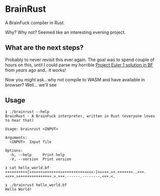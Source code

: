 # BrainRust

A BrainFuck compiler in Rust.

Why? Why not? Seemed like an interesting evening project.

## What are the next steps?

Probably to never revisit this ever again. The goal was to spend couple of
hours on this, until I could parse my horrible [Project Euler 1 solution in
BF](https://github.com/ikornaselur/brainfuck-project-euler-01) from _years_ ago
and.. it works!

Now you might ask.. why not compile to WASM and have available in browser?
Well... we'll see

## Usage

```
❯ ./brainrust --help
BrainRust - A BrainFuck interpreter, written in Rust (everyone loves to hear that)

Usage: brainrust <INPUT>

Arguments:
  <INPUT>  Input file

Options:
  -h, --help     Print help
  -V, --version  Print version

❯ cat hello_world.bf
++++++++++[>+>+++>+++++++>++++++++++<<<<-]>>>++.>+.+++++++..+++.<<++.>+++++++++++++++.>.+++.------.--------.<<+.<.

❯ ./brainrust hello_world.bf
Hello World!
```
